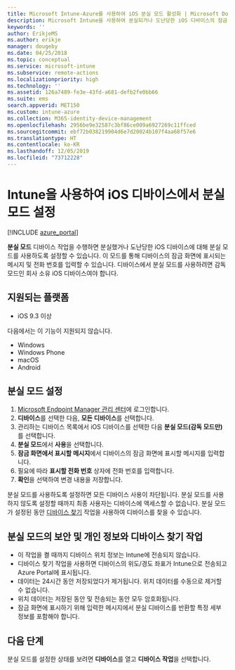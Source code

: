 ```yaml
---
title: Microsoft Intune-Azure를 사용하여 iOS 분실 모드 활성화 | Microsoft Docs
description: Microsoft Intune을 사용하여 분실되거나 도난당한 iOS 디바이스의 잠금 화면에서 표시하는 메시지를 사용자 지정하기 위해 분실 모드를 켜거나 시작합니다. 그리고 분실 모드 작업을 사용하는 경우 보안 및 개인 정보 취급 방침에 대한 세부 정보를 가져옵니다.
keywords: ''
author: ErikjeMS
ms.author: erikje
manager: dougeby
ms.date: 04/25/2018
ms.topic: conceptual
ms.service: microsoft-intune
ms.subservice: remote-actions
ms.localizationpriority: high
ms.technology: ''
ms.assetid: 126a7489-fe3e-43fd-a681-defb2fe0bb66
ms.suite: ems
search.appverid: MET150
ms.custom: intune-azure
ms.collection: M365-identity-device-management
ms.openlocfilehash: 2956be9e32587c3bf86ce009a6927269c11ffced
ms.sourcegitcommit: ebf72b038219904d6e7d20024b107f4aa68f57e6
ms.translationtype: HT
ms.contentlocale: ko-KR
ms.lasthandoff: 12/05/2019
ms.locfileid: "73712228"
---
```

# <a name="enable-lost-mode-on-ios-devices-with-intune"></a>Intune을 사용하여 iOS 디바이스에서 분실 모드 설정

[!INCLUDE [azure_portal](../includes/azure_portal.md)]

**분실 모드** 디바이스 작업을 수행하면 분실했거나 도난당한 iOS 디바이스에 대해 분실 모드를 사용하도록 설정할 수 있습니다. 이 모드를 통해 디바이스의 잠금 화면에 표시되는 메시지 및 전화 번호를 입력할 수 있습니다. 디바이스에서 분실 모드를 사용하려면 감독 모드인 회사 소유 iOS 디바이스여야 합니다.

## <a name="supported-platforms"></a>지원되는 플랫폼

- iOS 9.3 이상

다음에서는 이 기능이 지원되지 않습니다. 
- Windows
- Windows Phone
- macOS
- Android

## <a name="enable-lost-mode"></a>분실 모드 설정

1. [Microsoft Endpoint Manager 관리 센터](https://go.microsoft.com/fwlink/?linkid=2109431)에 로그인합니다.
3. **디바이스**를 선택한 다음, **모든 디바이스**를 선택합니다.
4. 관리하는 디바이스 목록에서 iOS 디바이스를 선택한 다음 **분실 모드(감독 모드만)** 를 선택합니다.
5. **분실 모드**에서 **사용**을 선택합니다.
6. **잠금 화면에서 표시할 메시지**에서 디바이스의 잠금 화면에 표시할 메시지를 입력합니다.
7. 필요에 따라 **표시할 전화 번호** 상자에 전화 번호를 입력합니다.
6. **확인**을 선택하여 변경 내용을 저장합니다.

분실 모드를 사용하도록 설정하면 모든 디바이스 사용이 차단됩니다. 분실 모드를 사용하지 않도록 설정할 때까지 최종 사용자는 디바이스에 액세스할 수 없습니다. 분실 모드가 설정된 동안 [디바이스 찾기](device-locate.md) 작업을 사용하여 디바이스를 찾을 수 있습니다.

## <a name="security-and-privacy-information-for-the-lost-mode-and-locate-device-actions"></a>분실 모드의 보안 및 개인 정보와 디바이스 찾기 작업
- 이 작업을 켤 때까지 디바이스 위치 정보는 Intune에 전송되지 않습니다.
- 디바이스 찾기 작업을 사용하면 디바이스의 위도/경도 좌표가 Intune으로 전송되고 Azure Portal에 표시됩니다.
- 데이터는 24시간 동안 저장되었다가 제거됩니다. 위치 데이터를 수동으로 제거할 수 없습니다.
- 위치 데이터는 저장된 동안 및 전송되는 동안 모두 암호화됩니다.
- 잠금 화면에 표시하기 위해 입력한 메시지에서 분실 디바이스를 반환할 특정 세부 정보를 포함해야 합니다.

## <a name="next-steps"></a>다음 단계

분실 모드를 설정한 상태를 보려면 **디바이스**를 열고 **디바이스 작업**을 선택합니다.
